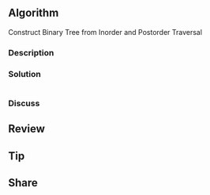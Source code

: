 ## Algorithm


Construct Binary Tree from Inorder and Postorder Traversal    


### Description

### Solution

```java

```

### Discuss

## Review


## Tip


## Share
